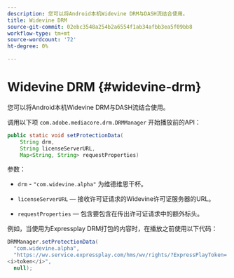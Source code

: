 ```yaml
---
description: 您可以将Android本机Widevine DRM与DASH流结合使用。
title: Widevine DRM
source-git-commit: 02ebc3548a254b2a6554f1ab34afbb3ea5f09bb8
workflow-type: tm+mt
source-wordcount: '72'
ht-degree: 0%

---
```


# Widevine DRM {#widevine-drm}

您可以将Android本机Widevine DRM与DASH流结合使用。

调用以下项 `com.adobe.mediacore.drm.DRMManager` 开始播放前的API：

```java
public static void setProtectionData( 
    String drm,  
    String licenseServerURL,   
    Map<String, String> requestProperties)
```

参数：

* `drm` - `"com.widevine.alpha"` 为维德维恩干杯。

* `licenseServerURL`  — 接收许可证请求的Widevine许可证服务器的URL。
* `requestProperties`  — 包含要包含在传出许可证请求中的额外标头。

例如，当使用为Expressplay DRM打包的内容时，在播放之前使用以下代码：

```java
DRMManager.setProtectionData( 
  "com.widevine.alpha",  
  "https://wv.service.expressplay.com/hms/wv/rights/?ExpressPlayToken= 
<i>token</i>",  
  null); 
```
